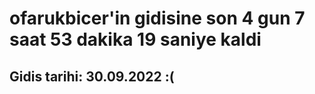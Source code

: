 # ofarukbicer'in gidisine son 4 gun 7 saat 53 dakika 19 saniye kaldi

## Gidis tarihi: 30.09.2022 :(